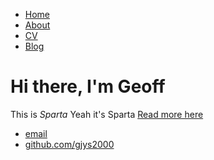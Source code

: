 <html>
	<head>
		<title>Geoff, GitHub beginner</title>
	</head>
	<body>
		<nav>
    		<ul>
        		<li><a href="/">Home</a></li>
	        	<li><a href="/about">About</a></li>
        		<li><a href="/cv">CV</a></li>
        		<li><a href="/blog">Blog</a></li>
    		</ul>
		</nav>
		<div class="container">
    		<div class="blurb">
        		<h1>Hi there, I'm Geoff</h1>
				<p>This is <em>Sparta</em> Yeah it's Sparta <a href="/about">Read more here</a></p>
    		</div><!-- /.blurb -->
		</div><!-- /.container -->
		<footer>
    		<ul>
        		<li><a href="mailto:gjys2000@gmail.com">email</a></li>
        		<li><a href="https://github.com/gjys2000">github.com/gjys2000</a></li>
			</ul>
		</footer>
	</body>
</html>
